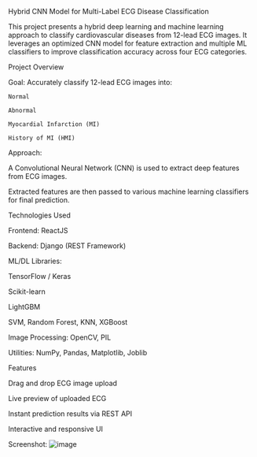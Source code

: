 Hybrid CNN Model for Multi-Label ECG Disease Classification

  This project presents a hybrid deep learning and machine learning approach to classify cardiovascular diseases from 12-lead ECG images. It leverages an optimized CNN model for feature extraction and multiple ML classifiers to improve classification accuracy across four ECG categories.

Project Overview

Goal: Accurately classify 12-lead ECG images into:
    
    Normal
    
    Abnormal
    
    Myocardial Infarction (MI)
    
    History of MI (HMI)

Approach:

  A Convolutional Neural Network (CNN) is used to extract deep features from ECG images.

  Extracted features are then passed to various machine learning classifiers for final prediction.

Technologies Used

  Frontend: ReactJS

  Backend: Django (REST Framework)

  ML/DL Libraries:

  TensorFlow / Keras

  Scikit-learn

  LightGBM

  SVM, Random Forest, KNN, XGBoost

  Image Processing: OpenCV, PIL

  Utilities: NumPy, Pandas, Matplotlib, Joblib

Features

  Drag and drop ECG image upload

  Live preview of uploaded ECG

  Instant prediction results via REST API

  Interactive and responsive UI

Screenshot:
![image](https://github.com/user-attachments/assets/0bccf9a7-d6a4-449b-9d08-11cb32f122cf)

